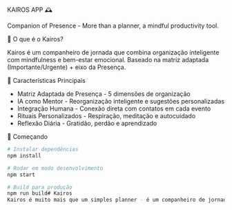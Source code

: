 KAIROS APP 🕰️

Companion of Presence - More than a planner, a mindful productivity tool.

🎯 O que é o Kairos?

Kairos é um companheiro de jornada que combina organização inteligente com mindfulness e bem-estar emocional. Baseado na matriz adaptada (Importante/Urgente) + eixo da Presença.

🌟 Características Principais

- Matriz Adaptada de Presença - 5 dimensões de organização
- IA como Mentor - Reorganização inteligente e sugestões personalizadas
- Integração Humana - Conexão direta com contatos em cada evento
- Rituais Personalizados - Respiração, meditação e autocuidado
- Reflexão Diária - Gratidão, perdão e aprendizado

🚀 Começando

```bash
# Instalar dependências
npm install

# Rodar em modo desenvolvimento
npm start

# Build para produção
npm run build# Kairos
Kairos é muito mais que um simples planner - é um companheiro de jornada inteligente que une organização produtiva com presença mindfulness. Enquanto a maioria dos aplicativos foca apenas em "fazer mais", o Kairos se preocupa em fazer melhor e viver mais plenamente cada momento.
